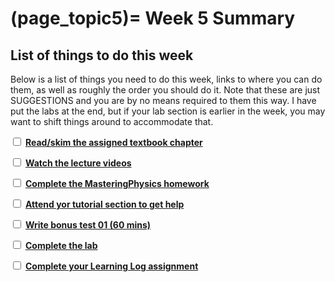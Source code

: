 (page_topic5)=
Week 5 Summary
=======================

## List of things to do this week

Below is a list of things you need to do this week, links to where you can do them, as well as roughly the order you should do it.
Note that these are just SUGGESTIONS and you are by no means required to them this way. 
I have put the labs at the end, but if your lab section is earlier in the week, you may want to shift things around to accommodate that.

<label><input type="checkbox" id="week05_task1" class="box"> [**Read/skim the assigned textbook chapter**](./readings.md)</input></label>

<label><input type="checkbox" id="week05_task2" class="box"> [**Watch the lecture videos**](./videos.md) </input></label>

<label><input type="checkbox" id="week05_task3" class="box"> [**Complete the MasteringPhysics homework**](./homework.md) </input></label>

<label><input type="checkbox" id="week05_task4" class="box"> [**Attend yor tutorial section to get help**](https://canvas.ubc.ca/courses/63995/external_tools/5284) </input></label>

<label><input type="checkbox" id="week05_task5" class="box"> [**Write bonus test 01 (60 mins)**](./test.md) </input></label>

<label><input type="checkbox" id="week05_task6" class="box"> [**Complete the lab**](./lab.md) </input></label>

<label><input type="checkbox" id="week05_task7" class="box"> [**Complete your Learning Log assignment**](./learninglogs.md) </input></label>